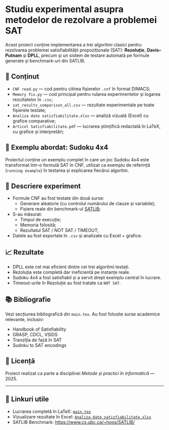 # Studiu experimental asupra metodelor de rezolvare a problemei SAT

Acest proiect conține implementarea a trei algoritmi clasici pentru rezolvarea problemei satisfiabilității propoziționale (SAT): **Rezoluție**, **Davis–Putnam** și **DPLL**, precum și un sistem de testare automată pe formule generate și benchmark-uri din SATLIB.

## 📌 Conținut

- `CNF read.py` — cod pentru citirea fișierelor `.cnf` în format DIMACS;
- `Memory fix.py` — cod principal pentru rularea experimentelor și logarea rezultatelor în `.csv`;
- `sat_results_comparison_all.csv` — rezultate experimentale pe toate fișierele testate;
- `Analiza date satisfiabilitate.xlsx` — analiză vizuală (Excel) cu grafice comparative;
- `Articol Satisfiabilitate.pdf` — lucrarea științifică redactată în LaTeX, cu grafice și interpretări;

## 🧩 Exemplu abordat: Sudoku 4x4

Proiectul conține un exemplu complet în care un joc Sudoku 4x4 este transformat într-o formulă SAT în CNF, utilizat ca exemplu de referință (`running example`) în testarea și explicarea fiecărui algoritm.

## 🧪 Descriere experiment

- Formule CNF au fost testate din două surse:
  - Generare aleatorie (cu controlul numărului de clauze și variabile);
  - Fișiere reale din benchmark-ul [SATLIB](https://www.cs.ubc.ca/~hoos/SATLIB/);
- S-au măsurat:
  - Timpul de execuție;
  - Memoria folosită;
  - Rezultatul SAT / NOT SAT / TIMEOUT;
- Datele au fost exportate în `.csv` și analizate cu Excel + grafice.

## 📈 Rezultate

- DPLL este cel mai eficient dintre cei trei algoritmi testați.
- Rezoluția este completă dar ineficientă pe instanțe reale.
- Sudoku 4x4 a fost satisfiabil și a servit drept exemplu central în lucrare.
- Timeout-urile în Rezoluție au fost tratate ca `NOT SAT`.

## 📚 Bibliografie

Vezi secțiunea bibliografică din `main.tex`. Au fost folosite surse academice relevante, inclusiv:
- Handbook of Satisfiability
- GRASP, CDCL, VSIDS
- Tranziția de fază în SAT
- Sudoku to SAT encodings

## 📎 Licență

Proiect realizat ca parte a disciplinei *Metode și practici în informatică* — 2025.

---

## 🔗 Linkuri utile

- Lucrarea completă în LaTeX: [`main.tex`](main.tex)
- Vizualizare rezultate în Excel: [`Analiza date satisfiabilitate.xlsx`](Analiza%20date%20satisfiabilitate.xlsx)
- SATLIB Benchmark: https://www.cs.ubc.ca/~hoos/SATLIB/

